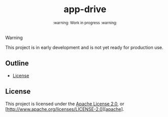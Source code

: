 <div align="center">
  <!-- <a href="https://github.com/zerocore-ai/app-drive" target="_blank">
    <img src="https://raw.githubusercontent.com/zerocore-ai/app-drive/main/assets/a_logo.png" alt="app-drive Logo" width="100"></img>
  </a> -->

  <h1 align="center">app-drive</h1>

  <!-- <p>
    <a href="https://crates.io/crates/app-drive">
      <img src="https://img.shields.io/crates/v/app-drive?label=crates" alt="Crate">
    </a>
    <a href="https://codecov.io/gh/zerocore-ai/app-drive">
      <img src="https://codecov.io/gh/zerocore-ai/app-drive/branch/main/graph/badge.svg?token=SOMETOKEN" alt="Code Coverage"/>
    </a>
    <a href="https://github.com/zerocore-ai/app-drive/actions?query=">
      <img src="https://github.com/zerocore-ai/app-drive/actions/workflows/tests_and_checks.yml/badge.svg" alt="Build Status">
    </a>
    <a href="https://github.com/zerocore-ai/app-drive/blob/main/LICENSE">
      <img src="https://img.shields.io/badge/License-Apache%202.0-blue.svg" alt="License">
    </a>
    <a href="https://docs.rs/app-drive">
      <img src="https://img.shields.io/static/v1?label=Docs&message=docs.rs&color=blue" alt="Docs">
    </a>
  </p> -->
</div>

<div align="center"><sub>:warning: Work in progress :warning:</sub></div>

</br>

> [!WARNING]
> This project is in early development and is not yet ready for production use.

##

## Outline

- [License](#license)

## License

This project is licensed under the [Apache License 2.0](./LICENSE), or
[http://www.apache.org/licenses/LICENSE-2.0][apache].

[apache]: https://www.apache.org/licenses/LICENSE-2.0
